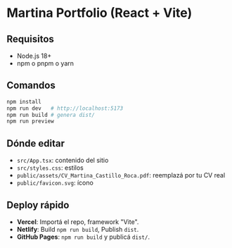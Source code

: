 # Martina Portfolio (React + Vite)

## Requisitos
- Node.js 18+
- npm o pnpm o yarn

## Comandos
```bash
npm install
npm run dev   # http://localhost:5173
npm run build # genera dist/
npm run preview
```

## Dónde editar
- `src/App.tsx`: contenido del sitio
- `src/styles.css`: estilos
- `public/assets/CV_Martina_Castillo_Roca.pdf`: reemplazá por tu CV real
- `public/favicon.svg`: ícono

## Deploy rápido
- **Vercel**: Importá el repo, framework "Vite".
- **Netlify**: Build `npm run build`, Publish `dist`.
- **GitHub Pages**: `npm run build` y publicá `dist/`.
